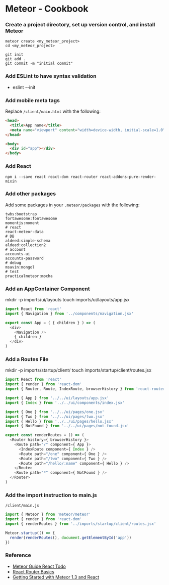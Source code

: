 # Meteor - Cookbook

### Create a project directory, set up version control, and install Meteor

```
meteor create <my_meteor_project>
cd <my_meteor_project>
```

```
git init
git add .
git commit -m "initial commit"
```

### Add ESLint to have syntax validation

- eslint --init

### Add mobile meta tags

Replace `/client/main.html` with the following:

```html
<head>
  <title>App name</title>
  <meta name="viewport" content="width=device-width, initial-scale=1.0">
</head>

<body>
  <div id="app"></div>
</body>
```

### Add React

```
npm i --save react react-dom react-router react-addons-pure-render-mixin
```

### Add other packages

Add some packages in your  `.meteor/packages` with the following:

```
twbs:bootstrap
fortawesome:fontawesome
momentjs:moment
# react
react-meteor-data
# DB
aldeed:simple-schema
aldeed:collection2
# account
accounts-ui
accounts-password
# debug
msavin:mongol
# test
practicalmeteor:mocha
```

### Add an AppContainer Component

mkdir -p imports/ui/layouts
touch imports/ui/layouts/app.jsx

```js
import React from 'react'
import { Navigation } from '../components/navigation.jsx'

export const App = ( { children } ) => (
  <div>
    <Navigation />
    { children }
  </div>
)
```

### Add a Routes File

mkdir -p imports/startup/client/
touch imports/startup/client/routes.jsx

```js
import React from 'react'
import { render } from 'react-dom'
import { Router, Route, IndexRoute, browserHistory } from 'react-router'

import { App } from '../../ui/layouts/app.jsx'
import { Index } from '../../ui/components/index.jsx'

import { One } from '../../ui/pages/one.jsx'
import { Two } from '../../ui/pages/two.jsx'
import { Hello } from '../../ui/pages/hello.jsx'
import { NotFound } from '../../ui/pages/not-found.jsx'

export const renderRoutes = () => (
  <Router history={ browserHistory }>
    <Route path="/" component={ App }>
      <IndexRoute component={ Index } />
      <Route path="/one" component={ One } />
      <Route path="/two" component={ Two } />
      <Route path="/hello/:name" component={ Hello } />
    </Route>
    <Route path="*" component={ NotFound } />
  </Router>
)
```

### Add the import instruction to main.js

`/client/main.js`

```js
import { Meteor } from 'meteor/meteor'
import { render } from 'react-dom'
import { renderRoutes } from '../imports/startup/client/routes.jsx'

Meteor.startup(() => {
  render(renderRoutes(), document.getElementById('app'))
})
```

### Reference

- [Meteor Guide React Todo](https://github.com/meteor/todos/tree/react)
- [React Router Basics](https://themeteorchef.com/snippets/react-router-basics/)
- [Getting Started with Meteor 1.3 and React](http://coderchronicles.org/2016/04/08/getting-started-with-meteor-1-3-react-and-flowrouter/)
